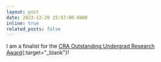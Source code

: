 ```yaml
---
layout: post
date: 2023-12-20 15:57:00-0400
inline: true
related_posts: false
---
```


I am a finalist for the [CRA Outstanding Undergrad Research Award](https://cra.org/crae/awards/cra-outstanding-undergraduate-researchers/){:target="_blank"}!